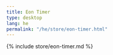 ```yaml
---
title: Eon Timer
type: desktop
lang: he
permalink: "/he/store/eon-timer.html"
---
```


{% include store/eon-timer.md %}
  
